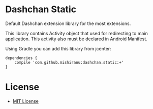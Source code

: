 # Dashchan Static

Default Dashchan extension library for the most extensions.

This library contains Activity object that used for redirecting to main application. This activity also must be declared in Android Manifest.

Using Gradle you can add this library from jcenter:

```
dependencies {
    compile 'com.github.mishiranu:dashchan.static:+'
}
```

# License

* [MIT License](LICENSE)